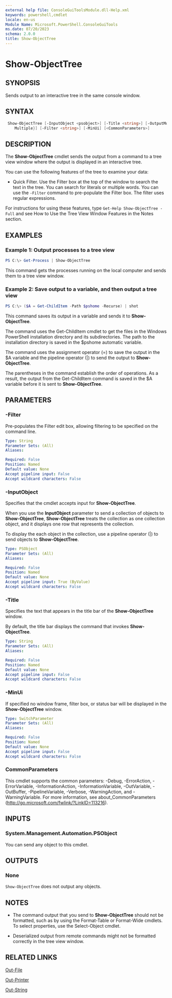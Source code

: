 ```yaml
---
external help file: ConsoleGuiToolsModule.dll-Help.xml
keywords: powershell,cmdlet
locale: en-us
Module Name: Microsoft.PowerShell.ConsoleGuiTools
ms.date: 07/20/2023
schema: 2.0.0
title: Show-ObjectTree
---
```


# Show-ObjectTree

## SYNOPSIS

Sends output to an interactive tree in the same console window.

## SYNTAX

```PowerShell
 Show-ObjectTree [-InputObject <psobject>] [-Title <string>] [-OutputMode {None | Single |
    Multiple}] [-Filter <string>] [-MinUi] [<CommonParameters>]
```

## DESCRIPTION

The **Show-ObjectTree** cmdlet sends the output from a command to a tree view window where the output is displayed in an interactive tree.

You can use the following features of the tree to examine your data:

- Quick Filter. Use the Filter box at the top of the window to search the text in the tree. You can search for literals or multiple words. You can use the `-Filter` command to pre-populate the Filter box. The filter uses regular expressions.

For instructions for using these features, type `Get-Help Show-ObjectTree -Full` and see How to Use the Tree View Window Features in the Notes section.

## EXAMPLES

### Example 1: Output processes to a tree view

```PowerShell
PS C:\> Get-Process | Show-ObjectTree
```

This command gets the processes running on the local computer and sends them to a tree view window.

### Example 2: Save output to a variable, and then output a tree view

```PowerShell
PS C:\> ($A = Get-ChildItem -Path $pshome -Recurse) | shot
```

This command saves its output in a variable and sends it to **Show-ObjectTree**.

The command uses the Get-ChildItem cmdlet to get the files in the Windows PowerShell installation directory and its subdirectories.
The path to the installation directory is saved in the $pshome automatic variable.

The command uses the assignment operator (=) to save the output in the $A variable and the pipeline operator (|) to send the output to **Show-ObjectTree**.

The parentheses in the command establish the order of operations.
As a result, the output from the Get-ChildItem command is saved in the $A variable before it is sent to **Show-ObjectTree**.

## PARAMETERS

### -Filter
Pre-populates the Filter edit box, allowing filtering to be specified on the command line.

```yaml
Type: String
Parameter Sets: (All)
Aliases:

Required: False
Position: Named
Default value: None
Accept pipeline input: False
Accept wildcard characters: False
```

### -InputObject
Specifies that the cmdlet accepts input for **Show-ObjectTree**.

When you use the **InputObject** parameter to send a collection of objects to **Show-ObjectTree**, **Show-ObjectTree** treats the collection as one collection object, and it displays one row that represents the collection.

To display the each object in the collection, use a pipeline operator (|) to send objects to **Show-ObjectTree**.

```yaml
Type: PSObject
Parameter Sets: (All)
Aliases:

Required: False
Position: Named
Default value: None
Accept pipeline input: True (ByValue)
Accept wildcard characters: False
```

### -Title
Specifies the text that appears in the title bar of the **Show-ObjectTree** window.

By default, the title bar displays the command that invokes **Show-ObjectTree**.

```yaml
Type: String
Parameter Sets: (All)
Aliases:

Required: False
Position: Named
Default value: None
Accept pipeline input: False
Accept wildcard characters: False
```

### -MinUi
If specified no window frame, filter box, or status bar will be displayed in the **Show-ObjectTree** window.

```yaml
Type: SwitchParameter
Parameter Sets: (All)
Aliases:

Required: False
Position: Named
Default value: None
Accept pipeline input: False
Accept wildcard characters: False
```

### CommonParameters
This cmdlet supports the common parameters: -Debug, -ErrorAction, -ErrorVariable, -InformationAction, -InformationVariable, -OutVariable, -OutBuffer, -PipelineVariable, -Verbose, -WarningAction, and -WarningVariable. For more information, see about_CommonParameters (http://go.microsoft.com/fwlink/?LinkID=113216).

## INPUTS

### System.Management.Automation.PSObject

You can send any object to this cmdlet.

## OUTPUTS

### None

`Show-ObjectTree` does not output any objects.

## NOTES

* The command output that you send to **Show-ObjectTree** should not be formatted, such as by using the Format-Table or Format-Wide cmdlets. To select properties, use the Select-Object cmdlet.

* Deserialized output from remote commands might not be formatted correctly in the tree view window.

## RELATED LINKS

[Out-File](Out-File.md)

[Out-Printer](Out-Printer.md)

[Out-String](Out-String.md)
